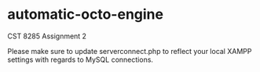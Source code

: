 # automatic-octo-engine
CST 8285 Assignment 2


Please make sure to update serverconnect.php to reflect your local XAMPP settings with regards to MySQL connections.
